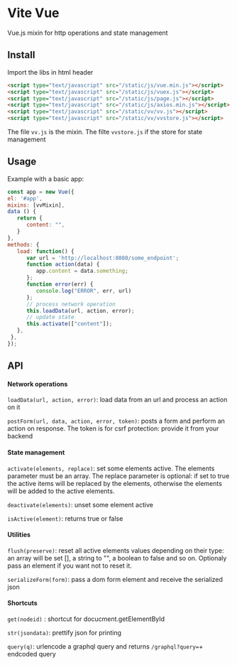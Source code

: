 # Vite Vue

Vue.js mixin for http operations and state management

## Install

Import the libs in html header

   ```html
   <script type="text/javascript" src="/static/js/vue.min.js"></script>
   <script type="text/javascript" src="/static/js/vuex.js"></script>
   <script type="text/javascript" src="/static/js/page.js"></script>
   <script type="text/javascript" src="/static/js/axios.min.js"></script>
   <script type="text/javascript" src="/static/vv/vv.js"></script>
   <script type="text/javascript" src="/static/vv/vvstore.js"></script>
   ```
   
The file `vv.js` is the mixin. The filte ``vvstore.js`` if the store for state management

## Usage

Example with a basic app:

   ```javascript
   const app = new Vue({
   el: '#app',
   mixins: [vvMixin],
   data () {
      return {
         content: "",
      }
   },
   methods: {
      load: function() {
         var url = 'http://localhost:8080/some_endpoint';
         function action(data) {
            app.content = data.something;
         };
         function error(err) { 
            console.log("ERROR", err, url) 
         };
         // process network operation
         this.loadData(url, action, error);
         // update state
         this.activate(["content"]);
      },
    },
   });
   ```

## API

#### Network operations

`loadData(url, action, error)`:  load data from an url and process an action on it

`postForm(url, data, action, error, token)`:  posts a form and perform an action on response. The token is for csrf protection: 
provide it from your backend

#### State management

`activate(elements, replace)`:  set some elements active. The elements parameter must be an array. The replace parameter is optional: 
if set to true the active items will be replaced by the elements, otherwise the elements will be added to the active elements.

`deactivate(elements)`:  unset some element active

`isActive(element)`:  returns true or false

#### Utilities

`flush(preserve)`:  reset all active elements values depending on their type: an array will be set [], a string to "", a boolean
to false and so on. Optionaly pass an element if you want not to reset it.

`serializeForm(form)`:  pass a dom form element and receive the serialized json

#### Shortcuts

`get(nodeid)` : shortcut for docucment.getElementById

`str(jsondata)`:  prettify json for printing

`query(q)`:  urlencode a graphql query and returns `/graphql?query=`+ endcoded query



 
